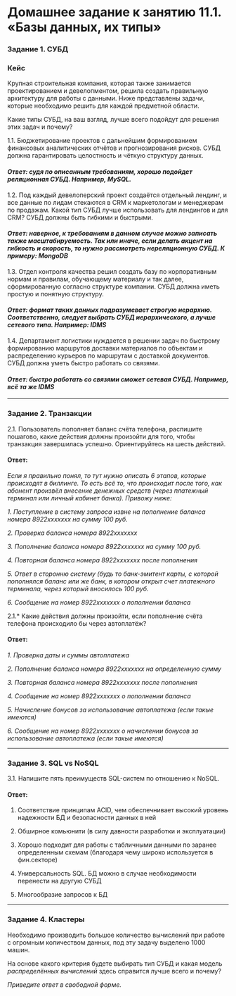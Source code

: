 # Домашнее задание к занятию 11.1. «Базы данных, их типы»

### Задание 1. СУБД

### Кейс
Крупная строительная компания, которая также занимается проектированием и девелопментом, решила создать 
правильную архитектуру для работы с данными. Ниже представлены задачи, которые необходимо решить для
каждой предметной области. 

Какие типы СУБД, на ваш взгляд, лучше всего подойдут для решения этих задач и почему? 
 
1.1. Бюджетирование проектов с дальнейшим формированием финансовых аналитических отчётов и прогнозирования рисков.
СУБД должна гарантировать целостность и чёткую структуру данных.

#### *Ответ: судя по описанным требованиям, хорошо подойдет реляционная СУБД. Например, MySQL.*

1.2. Под каждый девелоперский проект создаётся отдельный лендинг, и все данные по лидам стекаются в CRM к 
маркетологам и менеджерам по продажам. Какой тип СУБД лучше использовать для лендингов и для CRM? 
СУБД должны быть гибкими и быстрыми.

#### *Ответ: наверное, к требованиям в данном случае можно записать также масштабируемость. Так или иначе, если делать акцент на гибкость и скорость, то нужно рассмотреть нереляционную СУБД. К примеру: MongoDB*

1.3. Отдел контроля качества решил создать базу по корпоративным нормам и правилам, обучающему материалу 
и так далее, сформированную согласно структуре компании. СУБД должна иметь простую и понятную структуру.

#### *Ответ: формат таких данных подразумевает строгую иерархию. Соответственно, следует выбрать СУБД иерархического, а лучше сетевого типа. Например: IDMS*

1.4. Департамент логистики нуждается в решении задач по быстрому формированию маршрутов доставки материалов 
по объектам и распределению курьеров по маршрутам с доставкой документов. СУБД должна уметь быстро работать
со связями.

#### *Ответ: быстро работать со связями сможет сетевая СУБД. Например, всё та же IDMS*

---

### Задание 2. Транзакции

2.1. Пользователь пополняет баланс счёта телефона, распишите пошагово, какие действия должны произойти для того, чтобы 
транзакция завершилась успешно. Ориентируйтесь на шесть действий.

#### Ответ:
*Если я правильно понял, то тут нужно описать 6 этапов, которые происходят в биллинге. То есть всё то, что происходит после того, как абонент произвёл внесение денежных средств (через платежный терминал или личный кабинет банка). Привожу ниже:*

*1. Поступление в систему запроса извне на пополнение баланса номера 8922ххххххх на сумму 100 руб.*

*2. Проверка баланса номера 8922ххххххх*

*3. Пополнение баланса номера 8922ххххххх на сумму 100 руб.*

*4. Повторная баланса номера 8922ххххххх после пополнения*

*5. Ответ в сторонню систему (будь то банк-эмитент карты, с которой пополнялся баланс или же банк, в котором открыт счет платежного терминала, через который вносилось 100 руб.*

*6. Сообщение на номер 8922ххххххх о пополнении баланса*

2.1.* Какие действия должны произойти, если пополнение счёта телефона происходило бы через автоплатёж?

#### Ответ:

*1. Проверка даты и суммы автоплатежа*

*2. Пополнение баланса номера 8922ххххххх на определенную сумму*

*3. Повторная баланса номера 8922ххххххх после пополнения*

*4. Сообщение на номер 8922ххххххх о пополнении баланса*

*5. Начисление бонусов за использование автоплатежа (если такые имеются)*

*6. Сообщение на номер 8922ххххххх о начислении бонусов за использование автоплатежа (если такые имеются)*

---

### Задание 3. SQL vs NoSQL

3.1. Напишите пять преимуществ SQL-систем по отношению к NoSQL. 

#### Ответ:

1. Соответствие принципам ACID, чем обеспечнивает высокий уровень надежности БД и безопасности данных в ней

2. Обширное комьюнити (в силу давности разработки и эксплуатации)

3. Хорошо подходит для работы с табличными данными по заранее определенным схемам (благодаря чему широко используется в фин.секторе)

4. Универсальность SQL. БД можно в случае необходимости перенести на другую СУБД

5. Многообразие запросов к БД

---

### Задание 4. Кластеры

Необходимо производить большое количество вычислений при работе с огромным количеством данных, под эту задачу 
выделено 1000 машин. 

На основе какого критерия будете выбирать тип СУБД и какая модель *распределённых вычислений* 
здесь справится лучше всего и почему?

*Приведите ответ в свободной форме.*
